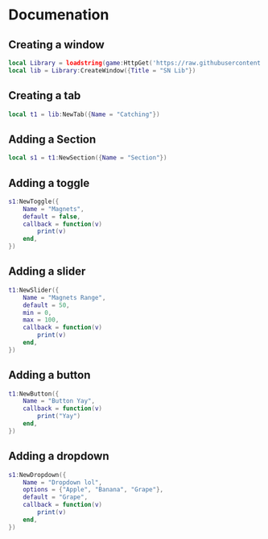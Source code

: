 # Documenation

## Creating a window
```lua
local Library = loadstring(game:HttpGet('https://raw.githubusercontent.com/vFishyTurtle/SN-Lib/main/src'))()
local lib = Library:CreateWindow({Title = "SN Lib"})
```

## Creating a tab
```lua
local t1 = lib:NewTab({Name = "Catching"})
```
## Adding a Section
```lua
local s1 = t1:NewSection({Name = "Section"})
```

## Adding a toggle
```lua
s1:NewToggle({
	Name = "Magnets",
	default = false,
	callback = function(v)
		print(v)
	end,
})
```

## Adding a slider
```lua
t1:NewSlider({
	Name = "Magnets Range",
	default = 50,
	min = 0,
	max = 100,
	callback = function(v)
		print(v)
	end,
})
```

## Adding a button
```lua
t1:NewButton({
	Name = "Button Yay",
	callback = function(v)
		print("Yay")
	end,
})
```

## Adding a dropdown
```lua
s1:NewDropdown({
	Name = "Dropdown lol",
	options = {"Apple", "Banana", "Grape"},
	default = "Grape",
	callback = function(v)
		print(v)
	end,
})
```
